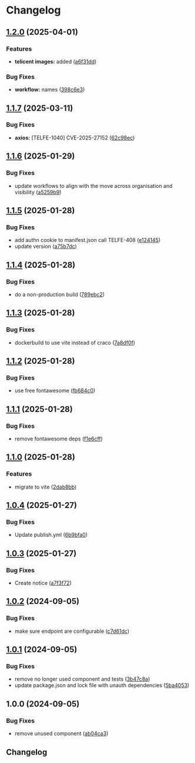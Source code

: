 # Changelog

## [1.2.0](https://github.com/telicent-oss/telicent-query/compare/v1.1.7...v1.2.0) (2025-04-01)


### Features

* **telicent images:** added ([a6f31dd](https://github.com/telicent-oss/telicent-query/commit/a6f31dd97764cb806220b25f2512290335049b50))


### Bug Fixes

* **workflow:** names ([398c6e3](https://github.com/telicent-oss/telicent-query/commit/398c6e38bce2f41ad6aab30012db7af560825c9f))

## [1.1.7](https://github.com/telicent-oss/telicent-query/compare/v1.1.6...v1.1.7) (2025-03-11)


### Bug Fixes

* **axios:** [TELFE-1040] CVE-2025-27152 ([62c98ec](https://github.com/telicent-oss/telicent-query/commit/62c98ecd6ac876f482ff5724dfc0c96993261dec))

## [1.1.6](https://github.com/telicent-oss/telicent-query/compare/v1.1.5...v1.1.6) (2025-01-29)


### Bug Fixes

* update workflows to align with the move across organisation and visibility ([a5259b9](https://github.com/telicent-oss/telicent-query/commit/a5259b9071af2f3626f85f70b57f121fcaf3bedd))

## [1.1.5](https://github.com/Telicent-io/telicent-query/compare/v1.1.4...v1.1.5) (2025-01-28)


### Bug Fixes

* add authn cookie to manifest.json call TELFE-408 ([e124145](https://github.com/Telicent-io/telicent-query/commit/e12414502b5a8323b145fd8db58276e126a78485))
* update version ([a75b7dc](https://github.com/Telicent-io/telicent-query/commit/a75b7dca4a866a91b2c5c7adf791bef090a093de))

## [1.1.4](https://github.com/Telicent-io/telicent-query/compare/v1.1.3...v1.1.4) (2025-01-28)


### Bug Fixes

* do a non-production build ([789ebc2](https://github.com/Telicent-io/telicent-query/commit/789ebc22c29cd29f73e9a3585b831f3332d3f5f7))

## [1.1.3](https://github.com/Telicent-io/telicent-query/compare/v1.1.2...v1.1.3) (2025-01-28)


### Bug Fixes

* dockerbuild to use vite instead of craco ([7a8df0f](https://github.com/Telicent-io/telicent-query/commit/7a8df0fca67f40bff43d21e21cf1fc731f3c1392))

## [1.1.2](https://github.com/Telicent-io/telicent-query/compare/v1.1.1...v1.1.2) (2025-01-28)


### Bug Fixes

* use free fontawesome ([fb684c0](https://github.com/Telicent-io/telicent-query/commit/fb684c0998fa28d43e5a74c16fbe2f19b5b0ae3d))

## [1.1.1](https://github.com/Telicent-io/telicent-query/compare/v1.1.0...v1.1.1) (2025-01-28)


### Bug Fixes

* remove fontawesome deps ([f1e6cff](https://github.com/Telicent-io/telicent-query/commit/f1e6cffa647fadceef31685b706e0fa924ad6a74))

## [1.1.0](https://github.com/Telicent-io/telicent-query/compare/v1.0.4...v1.1.0) (2025-01-28)


### Features

* migrate to vite ([2dab8bb](https://github.com/Telicent-io/telicent-query/commit/2dab8bb586c76f8f8701c06617ce42dcdbf1ad8a))

## [1.0.4](https://github.com/Telicent-io/telicent-query/compare/v1.0.3...v1.0.4) (2025-01-27)


### Bug Fixes

* Update publish.yml ([6b9bfa0](https://github.com/Telicent-io/telicent-query/commit/6b9bfa0ca01c79b8b1d6d5c68b3415700ac85031))

## [1.0.3](https://github.com/telicent-oss/telicent-query/compare/v1.0.2...v1.0.3) (2025-01-27)


### Bug Fixes

* Create notice ([a7f3f72](https://github.com/telicent-oss/telicent-query/commit/a7f3f72694198d42466c76b43a5f9167fe46385f))

## [1.0.2](https://github.com/Telicent-io/telicent-query/compare/v1.0.1...v1.0.2) (2024-09-05)


### Bug Fixes

* make sure endpoint are configurable ([c7d61dc](https://github.com/Telicent-io/telicent-query/commit/c7d61dc232205812750d0942feaeb2f66bf7cdb5))

## [1.0.1](https://github.com/Telicent-io/telicent-query/compare/v1.0.0...v1.0.1) (2024-09-05)


### Bug Fixes

* remove no longer used component and tests ([3b47c8a](https://github.com/Telicent-io/telicent-query/commit/3b47c8a96c2b81e5c15430d86d47d838fdddc754))
* update package.json and lock file with unauth dependencies ([5ba4053](https://github.com/Telicent-io/telicent-query/commit/5ba4053434c6955817d3f8ef8f41bc00f0fd759f))

## 1.0.0 (2024-09-05)


### Bug Fixes

* remove unused component ([ab04ca3](https://github.com/Telicent-io/telicent-query/commit/ab04ca3ed9f148f38097bd410590dba4fb305bf7))

## Changelog
